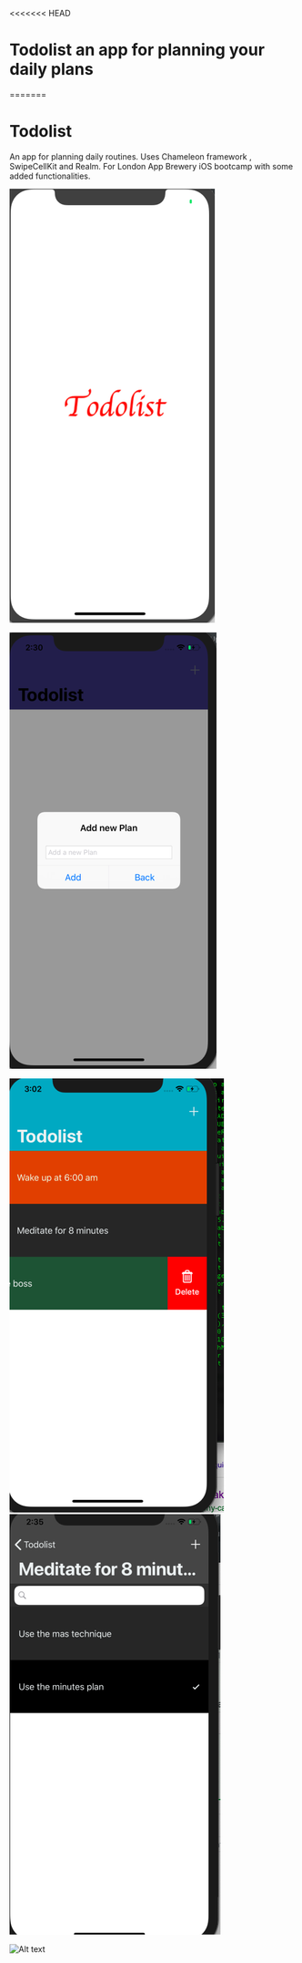 <<<<<<< HEAD
# Todolist an app for planning your daily plans 
=======
# Todolist
An app for planning daily routines. Uses Chameleon framework , SwipeCellKit and Realm. For London App Brewery iOS bootcamp with some added functionalities. 

![Alt text](/images/im1.png?raw=true "Optional Title")

![Alt text](/images/im2.png?raw=true "Optional Title")

![Alt text](/images/im3.png?raw=true "Optional Title")
![Alt text](/images/im4.png?raw=true "Optional Title")


![Alt text](/images/cap.gif?raw=true "Optional Title")
